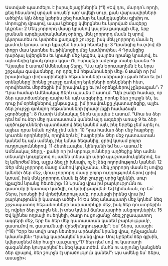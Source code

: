 
Աստված պատժելու է իսրայելացիներին
(^1) «Եվ դու, մարդո՛ւ որդի, քեզ հեսանով սրված սուսե՛ր առ՝ ավելի սուր, քան վարսավիրների ածելին։ Այն ձեռք կբերես
քեզ համար եւ կանցկացնես գլխիդ ու մորուքիդ վրայով, ապա կշեռքը կվերցնես եւ կտրված մազերը կկշռես։ 2 Մեկ չորրորդ
մասը կրակով կայրես քաղաքի մեջ, երբ լրանան արգելափակմանդ օրերը, մեկ չորրորդ մասն էլ սրով կկտրատես ու
կսփռես քաղաքի շուրջը, իսկ մեկ չորրորդ մասն էլ քամուն կտաս. սուր կքաշեմ նրանց հետեւից։ 3 Դրանցից հաշվով մի
փոքր մաս կառնես եւ թիկնոցիդ մեջ կամփոփես։ 4 Դրանցից դարձյալ կվերցնես եւ կրակի մեջ կգցես, կայրես դրանք
կրակով, եւ այնտեղից կրակ դուրս կգա։ Ու Իսրայելի ամբողջ տանը կասես.^5 “Այսպես է ասում Ամենակալ Տերը. “Սա
այն Երուսաղեմն է եւ նրա շրջակա գավառները, որ դրել եմ հեթանոսների մեջ։ 6 Քանի որ իմ իրավունքը փոխարինեցին
հեթանոսների անիրավության հետ եւ իմ օրենքները՝ իրենց շուրջը գտնվող երկրների օրենքների հետ, որովհետեւ
մերժեցին իմ իրավունքը եւ իմ օրենքներով չընթացան”։ 7 Դրա համար Ամենակալ Տերն այսպես է ասում. “Այն բանի
համար, որ ձեր պատճառները գալիս են այն ազգերից, որոնք ձեր շուրջն են, եւ դուք իմ օրենքներով չընթացաք, իմ
իրավունքը չկատարեցիք, այլեւ ձեր շուրջը գտնվող հեթանոսների իրավունքի համաձայն չգործեցիք”։ 8 Ուստի
Ամենակալ Տերն այսպես է ասում. “Ահա ես ձեր դեմ եմ ու ձեր մեջ դատաստան կանեմ այդ ազգերի առաջ 9 եւ ձեր
պղծությունների պատճառով ձեզ կանեմ այն, ինչ երբեք չեմ արել ու այլեւս դրա նման ոչինչ չեմ անի։ 10 Դրա համար ձեր
մեջ հայրերը կուտեն որդիներին, որդիներն էլ՝ հայրերին։ Ձեր մեջ դատաստան կանեմ եւ այն ամենը, ինչ կմնա ձեզանից,
ցրիվ կտամ բոլոր ուղղություններով։ 11 Հետեւապես, կենդանի եմ ես,- ասում է Ամենակալ Տերը,- քանի որ իմ
սրբությունները պղծեցիք ձեր ամեն տեսակի կուռքերով ու ամեն տեսակի պիղծ պաշտամունքներով, ես էլ կմերժեմ ձեզ,
աչքս ձեզ չի խնայի, ոչ էլ ձեզ ողորմություն կանեմ։ 12 Ձեր մեկ չորրորդ մասը մահով կոչնչանա, մեկ չորրորդ մասն էլ սովից
կմեռնի ձեր մեջ, մյուս չորրորդ մասը բոլոր ուղղություններով ցրիվ կտամ, իսկ մեկ չորրորդ մասն էլ ձեր շուրջը սրից
կընկնի. սուր կքաշեմ նրանց հետեւից։ 13 Նրանց վրա իմ բարկությունն ու ցասումը ի կատար կածվի, ու կմխիթարվեմ։
Եվ կիմանան, որ ես՝ Տերս, խոսեցի իմ վրեժխնդրությամբ, որպեսզի իրենց վրա իմ բարկությունն ի կատար ածեի։ 14 Ես
ձեզ անապատի մեջ կդնեմ՝ ձեզ շրջապատող հեթանոսների նախատինքի մեջ, իսկ ձեր դուստրերին էլ, ովքեր ձեր շուրջն
են, ի տես կդնեմ ճանապարհի անցորդներին։ 15 Եվ կլինես ողբալի ու եղկելի, ծաղր ու ցուցանք՝ ձեզ շրջապատող ազգերի
մեջ, երբ ես ձեր մեջ դատաստան կանեմ բարկությամբ, ցասումով ու ցասումնալի վրեժխնդրությամբ”։ Ես՝ Տերս, ասացի։
(^16) “Երբ ես սովի սուր նետերս արձակեմ նրանց վրա, ոչնչացման կմատնվեն։ Դրանք կարձակեմ նրանց վրա։ Սով կբերեմ
ձեր գլխին, կվերացնեմ ձեր հացի պաշարը,^17 ձեր դեմ սով ու կատաղի գազաններ կուղարկեմ եւ ձեզ կպատժեմ. մահն ու
արյունը կանցնեն ձեր վրայով, ձեր շուրջն էլ սրածություն կանեմ”։ Այս ամենը ես՝ Տերս, ասացի»։
